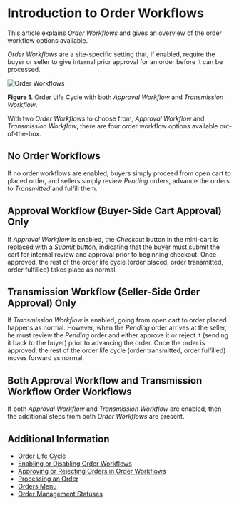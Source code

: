 # Introduction to Order Workflows

This article explains _Order Workflows_ and gives an overview of the order workflow options available.

_Order Workflows_ are a site-specific setting that, if enabled, require the buyer or seller to give internal prior approval for an order before it can be processed.

![Order Workflows](./introduction-to-order-workflows/images/01.png)

**Figure 1**. Order Life Cycle with both _Approval Workflow_ and _Transmission Workflow_.

With two _Order Workflows_ to choose from, _Approval Workflow_ and _Transmission Workflow_, there are four order workflow options available out-of-the-box.

## No Order Workflows

If no order workflows are enabled, buyers simply proceed from open cart to placed order, and sellers simply review _Pending_ orders, advance the orders to _Transmitted_ and fulfill them.

## Approval Workflow (Buyer-Side Cart Approval) Only

If _Approval Workflow_ is enabled, the _Checkout_ button in the mini-cart is replaced with a _Submit_ button, indicating that the buyer must submit the cart for internal review and approval prior to beginning checkout. Once approved, the rest of the order life cycle (order placed, order transmitted, order fulfilled) takes place as normal.

## Transmission Workflow (Seller-Side Order Approval) Only

If _Transmission Workflow_ is enabled, going from open cart to order placed happens as normal. However, when the _Pending_ order arrives at the seller, he must review the _Pending_ order and either approve it or reject it (sending it back to the buyer) prior to advancing the order. Once the order is approved, the rest of the order life cycle (order transmitted, order fulfilled) moves forward as normal.

## Both Approval Workflow and Transmission Workflow Order Workflows

If both _Approval Workflow_ and _Transmission Workflow_ are enabled, then the additional steps from both _Order Workflows_ are present.

## Additional Information

* [Order Life Cycle](../orders/order-life-cycle.md)
* [Enabling or Disabling Order Workflows](./enabling-or-disabling-order-workflows.md)
* [Approving or Rejecting Orders in Order Workflows](./approving-or-rejecting-orders-in-order-workflows.md)
* [Processing an Order](../orders/processing-an-order.md)
* [Orders Menu](../orders/orders-menu-reference-guide.md)
* [Order Management Statuses](../orders/order-management-statuses.md)
